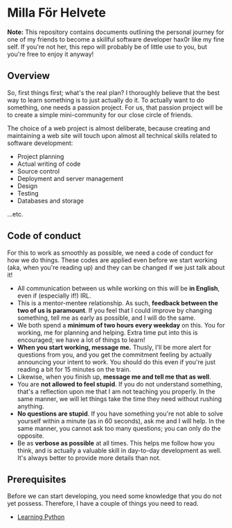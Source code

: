 # Milla För Helvete

**Note:** This repository contains documents outlining the personal journey for
one of my friends to become a skillful software developer hax0r like my fine
self. If you're not her, this repo will probably be of little use to you, but
you're free to enjoy it anyway!

## Overview

So, first things first; what's the real plan? I thoroughly believe that the
best way to learn something is to just actually do it. To actually want to do
something, one needs a passion project. For us, that passion project will be to
create a simple mini-community for our close circle of friends.

The choice of a web project is almost deliberate, because creating and
maintaining a web site will touch upon almost all technical skills related to
software development:

* Project planning
* Actual writing of code
* Source control
* Deployment and server management
* Design
* Testing
* Databases and storage

...etc.

## Code of conduct

For this to work as smoothly as possible, we need a code of conduct for how we
do things. These codes are applied even before we start working (aka, when
you're reading up) and they can be changed if we just talk about it!

* All communication between us while working on this will be **in English**, even
  if (especially if!) IRL.
* This is a mentor-mentee relationship. As such, **feedback between the two of us
  is paramount**. If you feel that I could improve by changing something, tell me
  as early as possible, and I will do the same.
* We both spend a **minimum of two hours every weekday** on this. You for working,
  me for planning and helping. Extra time put into this is encouraged; we have
  a lot of things to learn!
* **When you start working, message me.** Thusly, I'll be more alert for questions
  from you, and you get the commitment feeling by actually announcing your
  intent to work. You should do this even if you're just reading a bit for 15
  minutes on the train.
* Likewise, when you finish up, **message me and tell me that as well**.
* You are **not allowed to feel stupid**. If you do not understand something,
  that's a reflection upon me that I am not teaching you properly. In the same
  manner, we will let things take the time they need without rushing anything.
* **No questions are stupid**. If you have something you're not able to solve
  yourself within a minute (as in 60 seconds), ask me and I will help. In the
  same manner, you cannot ask too many questions; you can only do the opposite.
* Be as **verbose as possible** at all times. This helps me follow how you think,
  and is actually a valuable skill in day-to-day development as well. It's
  always better to provide more details than not.


## Prerequisites

Before we can start developing, you need some knowledge that you do not yet
possess. Therefore, I have a couple of things you need to read.

* [Learning Python][python]

[python]: python/
